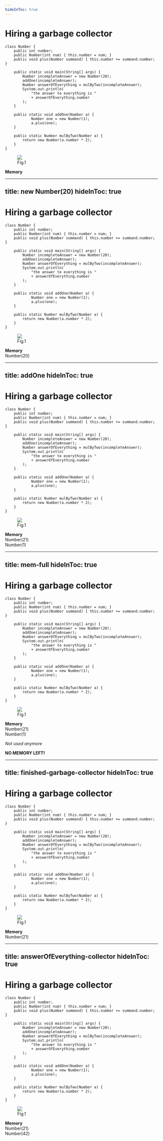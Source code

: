 ```yaml
---
hideInToc: true
---
```


# Hiring a garbage collector

<div class="flex w-full">

<div class="flex-none">

```java{all|6-14}
class Number {
    public int number;
    public Number(int num) { this.number = num; }
    public void plus(Number summand) { this.number += summand.number; }

    public static void main(String[] args) {
        Number incompleteAnswer = new Number(20);
        addOne(incompleteAnswer);
        Number answerOfEverything = mulByTwo(incompleteAnswer);
        System.out.println(
            "the answer to everything is "
            + answerOfEverything.number
        );
    }

    public static void addOne(Number a) {
            Number one = new Number(1);
            a.plus(one);
    }

    public static Number mulByTwo(Number a) {
        return new Number(a.number * 2);
    }
}
```
</div>

<div class="ml-2">
<figure>
<img src="/Java-Logo.png" class="w-12"/>
<figcaption class="w-12 text-sm italic text-center">Fig.1</figcaption>
</figure>

<div class="px-2 pb-2 bg-green-600 mt-4 rounded border-gray-600 border-2">
<strong class="text-white">Memory</strong>
<div class="overflow-hidden flex-none w-[230px] h-[204px] bg-white rounded border-2 border-gray-500">
</div>
</div>
</div>

</div>

<!--
### garbage collector explanation:
1. allocate memory for `Number incompleteAnswer = new Number(20)`
2. run `addOne` -> allocate memory for `Number one = new Number(1)`
3. memory is full!!!
4. try to run mulByTwo -> doesn't work -> run garbage collector
5. garbage collector identifies, that `Number one` is not needed anymore -> mark it as reusable **(deallocation)**
6. allocate memory for `new Number(a.number * 2)`
7. return to `main` -> `Number answerOfEverything` references memory previously allocated
8. print answer
-->

---
title: new Number(20)
hideInToc: true
---

# Hiring a garbage collector

<div class="flex w-full">

<div class="flex-none">

```java{7}
class Number {
    public int number;
    public Number(int num) { this.number = num; }
    public void plus(Number summand) { this.number += summand.number; }

    public static void main(String[] args) {
        Number incompleteAnswer = new Number(20);
        addOne(incompleteAnswer);
        Number answerOfEverything = mulByTwo(incompleteAnswer);
        System.out.println(
            "the answer to everything is "
            + answerOfEverything.number
        );
    }

    public static void addOne(Number a) {
            Number one = new Number(1);
            a.plus(one);
    }

    public static Number mulByTwo(Number a) {
        return new Number(a.number * 2);
    }
}
```
</div>

<div class="ml-2">
<figure>
<img src="/Java-Logo.png" class="w-12"/>
<figcaption class="w-12 text-sm italic text-center">Fig.1</figcaption>
</figure>

<div class="px-2 pb-2 bg-green-600 mt-4 rounded border-gray-600 border-2">
<strong class="text-white">Memory</strong>
<div class="overflow-hidden flex-none w-[230px] h-[204px] bg-white rounded border-2 border-gray-500">
<div
    class="w-full h-[100px] bg-gray-200 border-b-2 border-gray-500 text-center text-4xl"
    >
Number(20)
</div>
</div>
</div>
</div>

</div>

<!--
### garbage collector explanation:
1. allocate memory for `Number incompleteAnswer = new Number(20)`
2. run `addOne` -> allocate memory for `Number one = new Number(1)`
3. memory is full!!!
4. try to run mulByTwo -> doesn't work -> run garbage collector
5. garbage collector identifies, that `Number one` is not needed anymore -> mark it as reusable **(deallocation)**
6. allocate memory for `new Number(a.number * 2)`
7. return to `main` -> `Number answerOfEverything` references memory previously allocated
8. print answer
-->

---
title: addOne
hideInToc: true
---

# Hiring a garbage collector

<div class="flex w-full">

<div class="flex-none">

```java{8,16-19}
class Number {
    public int number;
    public Number(int num) { this.number = num; }
    public void plus(Number summand) { this.number += summand.number; }

    public static void main(String[] args) {
        Number incompleteAnswer = new Number(20);
        addOne(incompleteAnswer);
        Number answerOfEverything = mulByTwo(incompleteAnswer);
        System.out.println(
            "the answer to everything is "
            + answerOfEverything.number
        );
    }

    public static void addOne(Number a) {
            Number one = new Number(1);
            a.plus(one);
    }

    public static Number mulByTwo(Number a) {
        return new Number(a.number * 2);
    }
}
```
</div>

<div class="ml-2">
<figure>
<img src="/Java-Logo.png" class="w-12"/>
<figcaption class="w-12 text-sm italic text-center">Fig.1</figcaption>
</figure>

<div class="px-2 pb-2 bg-green-600 mt-4 rounded border-gray-600 border-2">
<strong class="text-white">Memory</strong>
<div class="overflow-hidden flex-none w-[230px] h-[204px] bg-white rounded border-2 border-gray-500">
<div
    class="w-full h-[100px] bg-gray-200 border-b-2 border-gray-500 text-center text-4xl"
    >
Number(21)
</div>
<div
    class="w-full h-[100px] bg-gray-200 text-center text-4xl"
    >
Number(1)
</div>
</div>
</div>
</div>

</div>

<!--
### garbage collector explanation:
1. allocate memory for `Number incompleteAnswer = new Number(20)`
2. run `addOne` -> allocate memory for `Number one = new Number(1)`
3. memory is full!!!
4. try to run mulByTwo -> doesn't work -> run garbage collector
5. garbage collector identifies, that `Number one` is not needed anymore -> mark it as reusable **(deallocation)**
6. allocate memory for `new Number(a.number * 2)`
7. return to `main` -> `Number answerOfEverything` references memory previously allocated
8. print answer
-->

---
title: mem-full
hideInToc: true
---

# Hiring a garbage collector

<div class="flex w-full">

<div class="flex-none">

```java{9,21-23}
class Number {
    public int number;
    public Number(int num) { this.number = num; }
    public void plus(Number summand) { this.number += summand.number; }

    public static void main(String[] args) {
        Number incompleteAnswer = new Number(20);
        addOne(incompleteAnswer);
        Number answerOfEverything = mulByTwo(incompleteAnswer);
        System.out.println(
            "the answer to everything is "
            + answerOfEverything.number
        );
    }

    public static void addOne(Number a) {
            Number one = new Number(1);
            a.plus(one);
    }

    public static Number mulByTwo(Number a) {
        return new Number(a.number * 2);
    }
}
```
</div>

<div class="ml-2">
<figure>
<img src="/Java-Logo.png" class="w-12"/>
<figcaption class="w-12 text-sm italic text-center">Fig.1</figcaption>
</figure>

<div class="px-2 pb-2 bg-green-600 mt-4 rounded border-gray-600 border-2">
<strong class="text-white">Memory</strong>
<div class="overflow-hidden flex-none w-[230px] h-[204px] bg-white rounded border-2 border-gray-500">
<div class="w-full h-[100px] bg-gray-200 border-b-2 border-gray-500 text-center text-4xl">
Number(21)
</div>
<div class="w-full h-[100px] bg-gray-200 text-center text-4xl">
Number(1)
<div
    v-click
    class="mx-8 bg-cyan-200 rounded text-lg mt-2">

_Not used anymore_
</div>
</div>
</div>
<div class="bg-red mt-1 text-center rounded-sm">
    <strong class="text-black">NO MEMORY LEFT!</strong>
</div>
</div>
</div>

</div>

<!--
### garbage collector explanation:
1. allocate memory for `Number incompleteAnswer = new Number(20)`
2. run `addOne` -> allocate memory for `Number one = new Number(1)`
3. memory is full!!!
4. try to run mulByTwo -> doesn't work -> run garbage collector
5. garbage collector identifies, that `Number one` is not needed anymore -> mark it as reusable **(deallocation)**
6. allocate memory for `new Number(a.number * 2)`
7. return to `main` -> `Number answerOfEverything` references memory previously allocated
8. print answer
-->

---
title: finished-garbage-collector
hideInToc: true
---

# Hiring a garbage collector

<div class="flex w-full">

<div class="flex-none">

```java{9,21-23}
class Number {
    public int number;
    public Number(int num) { this.number = num; }
    public void plus(Number summand) { this.number += summand.number; }

    public static void main(String[] args) {
        Number incompleteAnswer = new Number(20);
        addOne(incompleteAnswer);
        Number answerOfEverything = mulByTwo(incompleteAnswer);
        System.out.println(
            "the answer to everything is "
            + answerOfEverything.number
        );
    }

    public static void addOne(Number a) {
            Number one = new Number(1);
            a.plus(one);
    }

    public static Number mulByTwo(Number a) {
        return new Number(a.number * 2);
    }
}
```
</div>

<div class="ml-2">
<figure>
<img src="/Java-Logo.png" class="w-12"/>
<figcaption class="w-12 text-sm italic text-center">Fig.1</figcaption>
</figure>

<div class="px-2 pb-2 bg-green-600 mt-4 rounded border-gray-600 border-2">
<strong class="text-white">Memory</strong>
<div class="overflow-hidden flex-none w-[230px] h-[204px] bg-white rounded border-2 border-gray-500">
<div class="w-full h-[100px] bg-gray-200 border-b-2 border-gray-500 text-center text-4xl">
Number(21)
</div>
</div>
</div>
</div>

</div>

<!--
### garbage collector explanation:
1. allocate memory for `Number incompleteAnswer = new Number(20)`
2. run `addOne` -> allocate memory for `Number one = new Number(1)`
3. memory is full!!!
4. try to run mulByTwo -> doesn't work -> run garbage collector
5. garbage collector identifies, that `Number one` is not needed anymore -> mark it as reusable **(deallocation)**
6. allocate memory for `new Number(a.number * 2)`
7. return to `main` -> `Number answerOfEverything` references memory previously allocated
8. print answer
-->

---
title: answerOfEverything-collector
hideInToc: true
---

# Hiring a garbage collector

<div class="flex w-full">

<div class="flex-none">

```java{9,21-23|10-13}
class Number {
    public int number;
    public Number(int num) { this.number = num; }
    public void plus(Number summand) { this.number += summand.number; }

    public static void main(String[] args) {
        Number incompleteAnswer = new Number(20);
        addOne(incompleteAnswer);
        Number answerOfEverything = mulByTwo(incompleteAnswer);
        System.out.println(
            "the answer to everything is "
            + answerOfEverything.number
        );
    }

    public static void addOne(Number a) {
            Number one = new Number(1);
            a.plus(one);
    }

    public static Number mulByTwo(Number a) {
        return new Number(a.number * 2);
    }
}
```
</div>

<div class="ml-2">
<figure>
<img src="/Java-Logo.png" class="w-12"/>
<figcaption class="w-12 text-sm italic text-center">Fig.1</figcaption>
</figure>

<div class="px-2 pb-2 bg-green-600 mt-4 rounded border-gray-600 border-2">
<strong class="text-white">Memory</strong>
<div class="overflow-hidden flex-none w-[230px] h-[204px] bg-white rounded border-2 border-gray-500">
<div class="w-full h-[100px] bg-gray-200 border-b-2 border-gray-500 text-center text-4xl">
Number(21)
</div>
<div class="w-full h-[100px] bg-gray-200 text-center text-4xl">
Number(42)
</div>
</div>
</div>
</div>

</div>

<!--
### garbage collector explanation:
1. allocate memory for `Number incompleteAnswer = new Number(20)`
2. run `addOne` -> allocate memory for `Number one = new Number(1)`
3. memory is full!!!
4. try to run mulByTwo -> doesn't work -> run garbage collector
5. garbage collector identifies, that `Number one` is not needed anymore -> mark it as reusable **(deallocation)**
6. allocate memory for `new Number(a.number * 2)`
7. return to `main` -> `Number answerOfEverything` references memory previously allocated
8. print answer
-->
